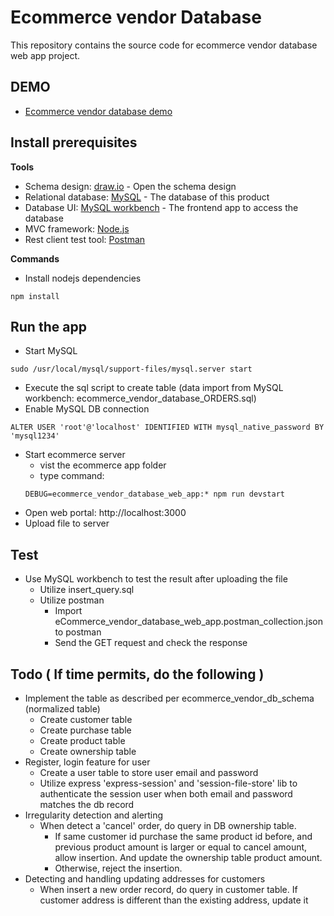 Ecommerce vendor Database
===============================

This repository contains the source code for ecommerce vendor database web app project.

DEMO
-------------------------
 - [Ecommerce vendor database demo](https://youtu.be/GC-TlW9AxBE)

Install prerequisites
-------------------------

**Tools**
 - Schema design: [draw.io](https://get.draw.io/) - Open the schema design
 - Relational database: [MySQL](https://www.mysql.com/downloads/) - The database of this product
 - Database UI: [MySQL workbench](https://dev.mysql.com/downloads/workbench/) - The frontend app to access the database
 - MVC framework: [Node.js](https://nodejs.org/en/download/)
 - Rest client test tool: [Postman](https://www.getpostman.com/apps)

**Commands**
 - Install nodejs dependencies
```
npm install
```

Run the app
-------------------------
 - Start MySQL
  ```
  sudo /usr/local/mysql/support-files/mysql.server start
  ```
 - Execute the sql script to create table (data import from MySQL workbench: ecommerce_vendor_database_ORDERS.sql)
 - Enable MySQL DB connection
  ```
  ALTER USER 'root'@'localhost' IDENTIFIED WITH mysql_native_password BY 'mysql1234'
  ```
 - Start ecommerce server
   - vist the ecommerce app folder
   - type command:
   ```
   DEBUG=ecommerce_vendor_database_web_app:* npm run devstart
   ```
 - Open web portal: http://localhost:3000
 - Upload file to server

 Test
-------------------------
 - Use MySQL workbench to test the result after uploading the file
   - Utilize insert_query.sql
   - Utilize postman
     - Import eCommerce_vendor_database_web_app.postman_collection.json to postman
     - Send the GET request and check the response

 Todo ( If time permits, do the following )
-------------------------
 - Implement the table as described per ecommerce_vendor_db_schema (normalized table)
   - Create customer table
   - Create purchase table
   - Create product table
   - Create ownership table
 - Register, login feature for user
   - Create a user table to store user email and password
   - Utilize express 'express-session' and 'session-file-store' lib to authenticate the session user when both email and password matches the db record
 - Irregularity detection and alerting
   - When detect a 'cancel' order, do query in DB ownership table.
     - If same customer id purchase the same product id before, and previous product amount is larger or equal to cancel amount, allow insertion. And update the ownership table product amount.
     - Otherwise, reject the insertion.
 - Detecting and handling updating addresses for customers
   - When insert a new order record, do query in customer table. If customer address is different than the existing address, update it